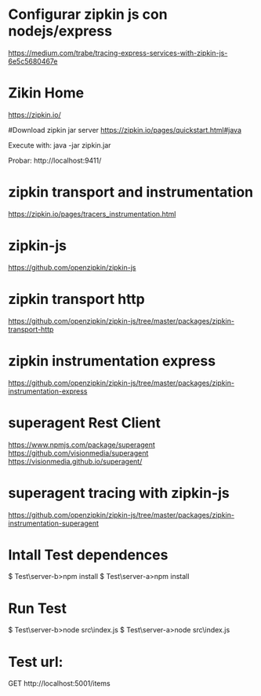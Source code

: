 # Configurar zipkin js con nodejs/express
https://medium.com/trabe/tracing-express-services-with-zipkin-js-6e5c5680467e


# Zikin Home
https://zipkin.io/


#Download zipkin jar server
https://zipkin.io/pages/quickstart.html#java

Execute with:
java -jar zipkin.jar

Probar:
http://localhost:9411/


# zipkin transport and instrumentation
https://zipkin.io/pages/tracers_instrumentation.html

# zipkin-js
https://github.com/openzipkin/zipkin-js

# zipkin transport http
https://github.com/openzipkin/zipkin-js/tree/master/packages/zipkin-transport-http

# zipkin instrumentation express
https://github.com/openzipkin/zipkin-js/tree/master/packages/zipkin-instrumentation-express


# superagent Rest Client
https://www.npmjs.com/package/superagent
https://github.com/visionmedia/superagent
https://visionmedia.github.io/superagent/

# superagent tracing with zipkin-js
https://github.com/openzipkin/zipkin-js/tree/master/packages/zipkin-instrumentation-superagent


# Intall Test dependences
$ Test\server-b>npm install
$ Test\server-a>npm install

# Run Test
$ Test\server-b>node src\index.js
$ Test\server-a>node src\index.js

# Test url:
GET http://localhost:5001/items
